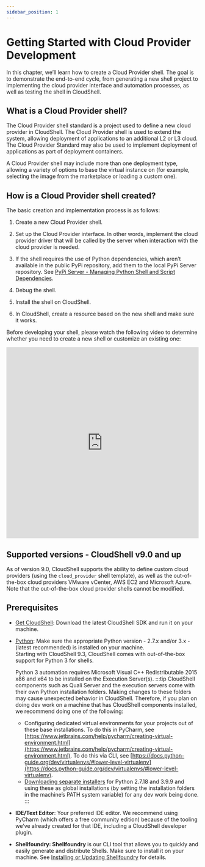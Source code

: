 ```yaml
---
sidebar_position: 1
---
```


# Getting Started with Cloud Provider Development

In this chapter, we’ll learn how to create a Cloud Provider shell. The goal is to demonstrate the end-to-end cycle, from generating a new shell project to implementing the cloud provider interface and automation processes, as well as testing the shell in CloudShell.

## What is a Cloud Provider shell?

The Cloud Provider shell standard is a project used to define a new cloud provider in CloudShell. The Cloud Provider shell is used to extend the system, allowing deployment of applications to an additional L2 or L3 cloud. The Cloud Provider Standard may also be used to implement deployment of applications as part of deployment containers.

A Cloud Provider shell may include more than one deployment type, allowing a variety of options to base the virtual instance on (for example, selecting the image from the marketplace or loading a custom one).

## How is a Cloud Provider shell created?

The basic creation and implementation process is as follows:

1. Create a new Cloud Provider shell.
    
2. Set up the Cloud Provider interface. In other words, implement the cloud provider driver that will be called by the server when interaction with the cloud provider is needed.
    
3. If the shell requires the use of Python dependencies, which aren’t available in the public PyPi repository, add them to the local PyPi Server repository. See [PyPi Server - Managing Python Shell and Script Dependencies](https://help.quali.com/Online%20Help/0.0/Portal/Content/Admn/Pyth-Cnfg-Mds.htm).
    
4. Debug the shell.
    
5. Install the shell on CloudShell.
    
6. In CloudShell, create a resource based on the new shell and make sure it works.
    

Before developing your shell, please watch the following video to determine whether you need to create a new shell or customize an existing one:

<iframe width="100%" height="500px" src="https://www.youtube.com/embed/a8yEgOG7-bI" title="Creating or Extending Shells" frameborder="0" allow="accelerometer; autoplay; clipboard-write; encrypted-media; gyroscope; picture-in-picture; web-share" allowfullscreen></iframe>

## Supported versions - CloudShell v9.0 and up

As of version 9.0, CloudShell supports the ability to define custom cloud providers (using the `cloud_provider` shell template), as well as the out-of-the-box cloud providers VMware vCenter, AWS EC2 and Microsoft Azure. Note that the out-of-the-box cloud provider shells cannot be modified.

## Prerequisites

- [Get CloudShell](http://info.quali.com/cloudshell-developer-edition-download): Download the latest CloudShell SDK and run it on your machine.
    
- [Python](https://www.python.org/downloads/): Make sure the appropriate Python version - 2.7.x and/or 3.x - (latest recommended) is installed on your machine.  
    Starting with CloudShell 9.3, CloudShell comes with out-of-the-box support for Python 3 for shells.
    
    Python 3 automation requires Microsoft Visual C++ Redistributable 2015 x86 and x64 to be installed on the Execution Server(s).
    :::tip
    CloudShell components such as Quali Server and the execution servers come with their own Python installation folders. Making changes to these folders may cause unexpected behavior in CloudShell. Therefore, if you plan on doing dev work on a machine that has CloudShell components installed, we recommend doing one of the following:
    
    - Configuring dedicated virtual environments for your projects out of these base installations. To do this in PyCharm, see [https://www.jetbrains.com/help/pycharm/creating-virtual-environment.html](https://www.jetbrains.com/help/pycharm/creating-virtual-environment.html). To do this via CLI, see [https://docs.python-guide.org/dev/virtualenvs/#lower-level-virtualenv](https://docs.python-guide.org/dev/virtualenvs/#lower-level-virtualenv).
    - [Downloading separate installers](https://www.python.org/downloads/) for Python 2.7.18 and 3.9.9 and using these as global installations (by setting the installation folders in the machine’s PATH system variable) for any dev work being done.
    :::

- **IDE/Text Editor**: Your preferred IDE editor. We recommend using PyCharm (which offers a free community edition) because of the tooling we’ve already created for that IDE, including a CloudShell developer plugin.
    
- **Shellfoundry: Shellfoundry** is our CLI tool that allows you to quickly and easily generate and distribute Shells. Make sure to install it on your machine. See [Installing or Updating Shellfoundry](https://help.quali.com/Online%20Help/0.0/Portal/Content/DevGuide/Shells/Getting-Started.htm#Installi) for details.
